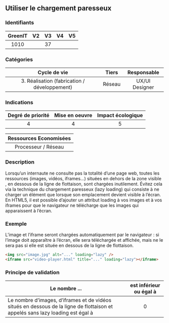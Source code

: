 ## Utiliser le chargement paresseux

### Identifiants

| GreenIT | V2  | V3  | V4  | V5  |
| :-----: | :-: | :-: | :-: | :-: |
|  1010   |     | 37  |     |     |

### Catégories

|                 Cycle de vie                 | Tiers  |  Responsable   |
| :------------------------------------------: | :----: | :------------: |
| 3. Réalisation (fabrication / développement) | Réseau | UX/UI Designer |

### Indications

| Degré de priorité | Mise en oeuvre | Impact écologique |
| :---------------: | :------------: | :---------------: |
|         4         |       4        |         5         |

| Ressources Economisées |
| :--------------------: |
|  Processeur / Réseau   |

### Description

Lorsqu’un internaute ne consulte pas la totalité d’une page web, toutes les ressources (images, vidéos, iframes…) situées en dehors de la zone visible , en dessous de la ligne de flottaison, sont chargées inutilement. Évitez cela via la technique du chargement paresseux (lazy loading) qui consiste à ne charger un élément que lorsque son emplacement devient visible à l’écran.
En HTML5, il est possible d’ajouter un attribut loading à vos images et à vos iframes pour que le navigateur ne télécharge que les images qui apparaissent à l’écran.

### Exemple

L’image et l’iframe seront chargées automatiquement par le navigateur : si l’image doit apparaître à l’écran, elle sera téléchargée et affichée, mais ne le sera pas si elle est située en dessous de la ligne de flottaison.

```html
<img src="image.jpg" alt="..." loading="lazy" />
<iframe src="video-player.html" title="..." loading="lazy"></iframe>
```

### Principe de validation

| Le nombre ...                                                                                                                  | est inférieur ou égal à |
| ------------------------------------------------------------------------------------------------------------------------------ | :---------------------: |
| Le nombre d’images, d’iframes et de vidéos situés en dessous de la ligne de flottaison et appelés sans lazy loading est égal à |            0            |
